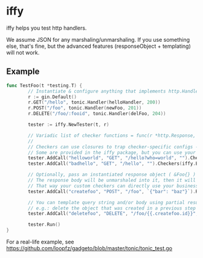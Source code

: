 # iffy

iffy helps you test http handlers.

We assume JSON for any marshaling/unmarshaling. If you use something else, that's fine, but the advanced features (responseObject + templating) will not work.

## Example

```go
func TestFoo(t *testing.T) {
        // Instantiate & configure anything that implements http.Handler
        r := gin.Default()
        r.GET("/hello", tonic.Handler(helloHandler, 200))
        r.POST("/foo", tonic.Handler(newFoo, 201))
        r.DELETE("/foo/:fooid", tonic.Handler(delFoo, 204))

        tester := iffy.NewTester(t, r)

        // Variadic list of checker functions = func(r *http.Response, body string, responseObject interface{}) error
        //
        // Checkers can use closures to trap checker-specific configs -> ExpectStatus(200)
        // Some are provided in the iffy package, but you can use your own Checker functions
        tester.AddCall("helloworld", "GET", "/hello?who=world", "").Checkers(iffy.ExpectStatus(200), iffy.ExpectJSONFields("msg", "bla"))
        tester.AddCall("badhello", "GET", "/hello", "").Checkers(iffy.ExpectStatus(400))

        // Optionally, pass an instantiated response object ( &Foo{} )
        // The response body will be unmarshaled into it, then it will be presented to the Checker functions (parameter 'responseObject')
        // That way your custom checkers can directly use your business objects (ExpectValidFoo)
        tester.AddCall("createfoo", "POST", "/foo", `{"bar": "baz"}`).ResponseObject(&Foo{}).Checkers(iffy.ExpectStatus(201), ExpectValidFoo)

        // You can template query string and/or body using partial results from previous calls
        // e.g.: delete the object that was created in a previous step
        tester.AddCall("deletefoo", "DELETE", "/foo/{{.createfoo.id}}", "").Checkers(iffy.ExpectStatus(204))

        tester.Run()
}
```

For a real-life example, see <https://github.com/loopfz/gadgeto/blob/master/tonic/tonic_test.go>
